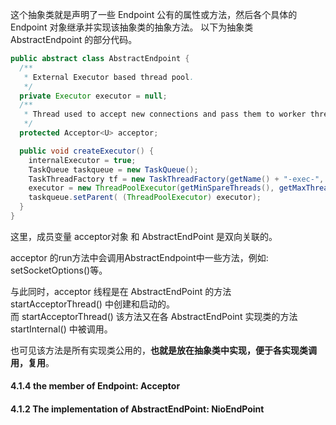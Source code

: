 这个抽象类就是声明了一些 Endpoint 公有的属性或方法，然后各个具体的 Endpoint 对象继承并实现该抽象类的抽象方法。
以下为抽象类 AbstractEndpoint 的部分代码。
```java
public abstract class AbstractEndpoint {
  /**
   * External Executor based thread pool.
   */
  private Executor executor = null;
  /**
   * Thread used to accept new connections and pass them to worker threads.
   */
  protected Acceptor<U> acceptor;

  public void createExecutor() {
    internalExecutor = true;
    TaskQueue taskqueue = new TaskQueue();
    TaskThreadFactory tf = new TaskThreadFactory(getName() + "-exec-", daemon, getThreadPriority());
    executor = new ThreadPoolExecutor(getMinSpareThreads(), getMaxThreads(), 60, TimeUnit.SECONDS,taskqueue, tf);
    taskqueue.setParent( (ThreadPoolExecutor) executor);
  }
}
```

这里，成员变量 acceptor对象 和 AbstractEndPoint 是双向关联的。

acceptor 的run方法中会调用AbstractEndpoint中一些方法，例如: setSocketOptions()等。

与此同时，acceptor 线程是在 AbstractEndPoint 的方法 startAcceptorThread() 中创建和启动的。   
而 startAcceptorThread() 该方法又在各 AbstractEndPoint 实现类的方法 startInternal() 中被调用。

也可见该方法是所有实现类公用的，**也就是放在抽象类中实现，便于各实现类调用，复用**。

#### 4.1.4 the member of Endpoint: Acceptor


#### 4.1.2 The implementation of AbstractEndPoint: NioEndPoint
